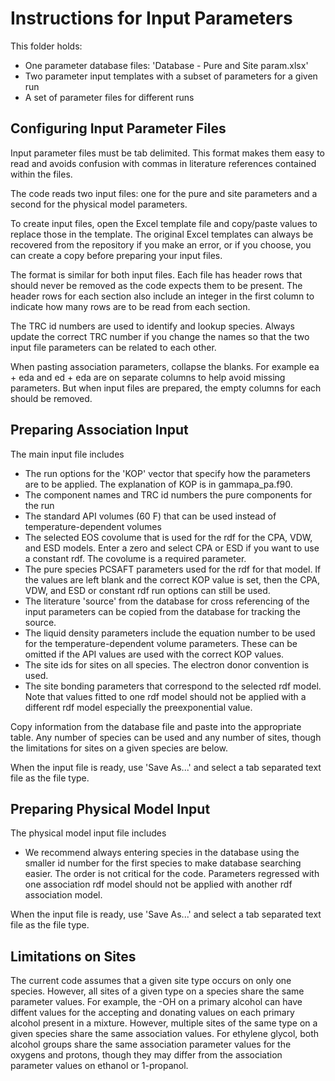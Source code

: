 # Instructions for Input Parameters
This folder holds:
- One parameter database files: 'Database - Pure and Site param.xlsx'
- Two parameter input templates with a subset of parameters for a given run
- A set of parameter files for different runs

## Configuring Input Parameter Files
Input parameter files must be tab delimited. This format makes them easy to read and avoids confusion with commas in literature references contained within the files.

The code reads two input files: one for the pure and site parameters and a second for the physical model parameters.

To create input files, open the Excel template file and copy/paste values to replace those in the template. The original Excel templates can always be recovered from the repository if you make an error, or if you choose, you can create a copy before preparing your input files.

The format is similar for both input files. Each file has header rows that should never be removed as the code expects them to be present. The header rows for each section also include an integer in the first column to indicate how many rows are to be read from each section.

The TRC id numbers are used to identify and lookup species. Always update the correct TRC number if you change the names so that the two input file parameters can be related to each other.

When pasting association parameters, collapse the blanks. For example ea + eda and ed + eda are on separate columns to help avoid missing parameters. But when input files are prepared, the empty columns for each should be removed.

## Preparing Association Input
The main input file includes
- The run options for the 'KOP' vector that specify how the parameters are to be applied. The explanation of KOP is in gammapa_pa.f90.
- The component names and TRC id numbers the pure components for the run
- The standard API volumes (60 F) that can be used instead of temperature-dependent volumes
- The selected EOS covolume that is used for the rdf for the CPA, VDW, and ESD models. Enter a zero and select CPA or ESD if you want to use a constant rdf. The covolume is a required parameter.
- The pure species PCSAFT parameters used for the rdf for that model. If the values are left blank and the correct KOP value is set, then the CPA, VDW, and ESD or constant rdf run options can still be used.
- The literature 'source' from the database for cross referencing of the input parameters can be copied from the database for tracking the source.
- The liquid density parameters include the equation number to be used for the temperature-dependent volume parameters. These can be omitted if the API values are used with the correct KOP values.
- The site ids for sites on all species. The electron donor convention is used.
- The site bonding parameters that correspond to the selected rdf model. Note that values fitted to one rdf model should not be applied with a different rdf model especially the preexponential value.

Copy information from the database file and paste into the appropriate table. Any number of species can be used and any number of sites, though the limitations for sites on a given species are below.

When the input file is ready, use 'Save As...' and select a tab separated text file as the file type.

## Preparing Physical Model Input
The physical model input file includes
- We recommend always entering species in the database using the smaller id number for the first species to make database searching easier. The order is not critical for the code. Parameters regressed with one association rdf model should not be applied with another rdf association model.

When the input file is ready, use 'Save As...' and select a tab separated text file as the file type.

## Limitations on Sites
The current code assumes that a given site type occurs on only one species. However, all sites of a given type on a species share the same parameter values. For example, the -OH on a primary alcohol can have diffent values for the accepting and donating values on each primary alcohol present in a mixture. However, multiple sites of the same type on a given species share the same association values. For ethylene glycol, both alcohol groups share the same association parameter values for the oxygens and protons, though they may differ from the association parameter values on ethanol or 1-propanol.
